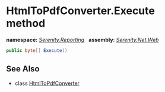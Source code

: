 # HtmlToPdfConverter.Execute method
**namespace:** *[Serenity.Reporting](../../README.md#serenity.reporting-namespace)*   **assembly**: *[Serenity.Net.Web](../../README.md)*

```csharp
public byte[] Execute()
```

## See Also

* class [HtmlToPdfConverter](../HtmlToPdfConverter.md)